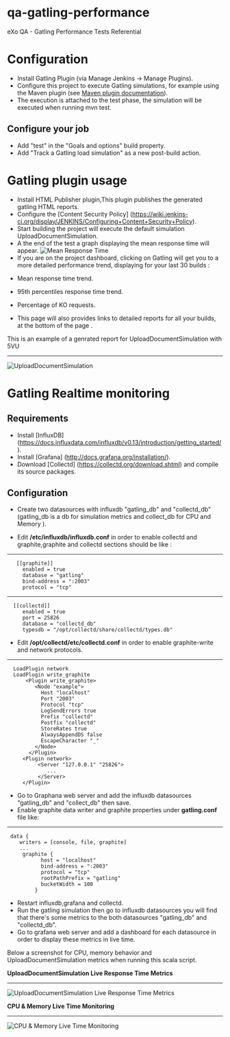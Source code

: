 # qa-gatling-performance
 eXo QA - Gatling Performance Tests Referential

Configuration
===============

 - Install Gatling Plugin (via Manage Jenkins -> Manage Plugins).
 - Configure this project to execute Gatling simulations, for example using the Maven plugin (see [Maven plugin documentation](https://github.com/excilys/gatling/wiki/Maven-plugin)).
 - The execution is attached to the test phase, the simulation will be executed when running mvn test.
 
 Configure your job 
-----------------------

 - Add "test" in the "Goals and options" build property.
 - Add "Track a Gatling load simulation" as a new post-build action.

Gatling plugin usage
===============
 - Install HTML Publisher plugin,This plugin publishes the generated gatling HTML reports.
 - Configure the [Content Security Policy] (https://wiki.jenkins-ci.org/display/JENKINS/Configuring+Content+Security+Policy).
 - Start building the project will execute the default simulation UploadDocumentSimulation.
 - A the end of the test a graph displaying the mean response time will appear.
 ![Mean Response Time](https://github.com/exoplatform/qa-gatling-performance/blob/master/docs/images/gatlingMRT.png)
 - If you are on the project dashboard, clicking on Gatling will get you to a more detailed performance trend, displaying for your last 30 builds :

  * Mean response time trend.

  * 95th percentiles response time trend.

  * Percentage of KO requests.

  
- This page will also provides links to detailed reports for all your builds, at the bottom of the page .

This is an example of a genrated report for UploadDocumentSimulation with 5VU 
*****

![UploadDocumentSimulation](https://github.com/ngammoudi/gatling-performance/blob/master/docs/images/GatlingReport.png)

Gatling Realtime monitoring
===============

Requirements
-----------------------
  *  Install [InfluxDB] (https://docs.influxdata.com/influxdb/v0.13/introduction/getting_started/).
  *  Install [Grafana] (http://docs.grafana.org/installation/).
  *  Download [Collectd] (https://collectd.org/download.shtml) and compile its source packages.

Configuration
-----------------------
- Create two datasources with influxdb "gatling_db" and "collectd_db" (gatling_db is a db for simulation metrics and collect_db for CPU and Memory ).

- Edit **/etc/influxdb/influxdb.conf** in order to enable collectd and graphite,graphite and collectd sections should be like :

*****
       [[graphite]]
         enabled = true
         database = "gatling"
         bind-address = ":2003"
         protocol = "tcp"
  
*****
      [[collectd]]
         enabled = true
         port = 25826
         database = "collectd_db"
         typesdb = "/opt/collectd/share/collectd/types.db"
  
- Edit **/opt/collectd/etc/collectd.conf** in order to enable graphite-write and network protocols.


-----------------------------------------------


      LoadPlugin network
      LoadPlugin write_graphite
          <Plugin write_graphite>
             <Node "example">
               Host "localhost"
               Port "2003"
               Protocol "tcp"
               LogSendErrors true
               Prefix "collectd"
               Postfix "collectd"
               StoreRates true
               AlwaysAppendDS false
               EscapeCharacter "_"
             </Node>
           </Plugin>
         <Plugin network>
              <Server "127.0.0.1" "25826">
                 ... 
              </Server>
         </Plugin>


- Go to Graphana web server and add the influxdb datasources "gatling_db" and "collect_db" then save.
- Enable graphite data writer and graphite properties under **gatling.conf** file like:

 
****
          
     data {
        writers = [console, file, graphite]
        ...
         graphite {
               host = "localhost"
               bind-address = ":2003"
               protocol = "tcp"
               rootPathPrefix = "gatling"
               bucketWidth = 100
             }

- Restart influxdb,grafana and collectd.
- Run the gatling simulation then go to influxdb datasources you will find that there's some metrics to the both datasources "gatling_db" and "collectd_db".
- Go to grafana web server and add a dashboard for each datasource in order to display these metrics in live time.

Below a screenshot for CPU, memory behavior and UploadDocumentSimulation metrics when running this scala script. 


**UploadDocumentSimulation Live Response Time Metrics**
*****

![UploadDocumentSimulation Live Response Time Metrics](https://github.com/ngammoudi/gatling-performance/blob/master/docs/images/UploadDocument_Metrics.png)


**CPU & Memory Live Time Monitoring**
*****

![ CPU & Memory Live Time Monitoring](https://github.com/ngammoudi/gatling-performance/blob/master/docs/images/Collectd_CPU.png)


